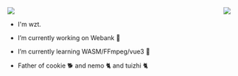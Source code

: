 <img align="right" src="https://github-readme-stats.vercel.app/api/top-langs/?username=genuifx&layout=compact" style="" />

<img src="https://github-readme-stats.vercel.app/api?username=genuifx&show_icons=true&theme=vue" />



- I'm wzt.

- I’m currently working on Webank 🔭

- I’m currently learning WASM/FFmpeg/vue3 🤔

- Father of cookie 🐕 and nemo 🐈 and tuizhi 🐈 




<!--
**Genuifx/Genuifx** is a ✨ _special_ ✨ repository because its `README.md` (this file) appears on your GitHub profile.

Here are some ideas to get you started:

- 🔭 I’m currently working on ...
- 🌱 I’m currently learning ...
- 👯 I’m looking to collaborate on ...
- 🤔 I’m looking for help with ...
- 💬 Ask me about ...
- 📫 How to reach me: ...
- 😄 Pronouns: ...
- ⚡ Fun fact: ...
-->
